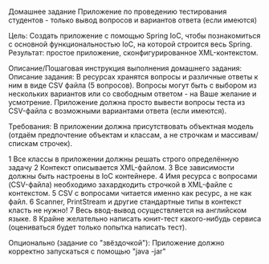 Домашнее задание
Приложение по проведению тестирования студентов - только вывод вопросов и вариантов ответа (если имеются)

Цель:
Создать приложение с помощью Spring IoC, чтобы познакомиться с основной функциональностью IoC,
на которой строится весь Spring.
Результат: простое приложение, сконфигурированное XML-контекстом.

Описание/Пошаговая инструкция выполнения домашнего задания:
Описание задания:
В ресурсах хранятся вопросы и различные ответы к ним в виде CSV файла (5 вопросов).
Вопросы могут быть с выбором из нескольких вариантов или со свободным ответом - на Ваше желание и усмотрение.
Приложение должна просто вывести вопросы теста из CSV-файла с возможными вариантами ответа (если имеются).

Требования:
В приложении должна присутствовать объектная модель
(отдаём предпочтение объектам и классам, а не строчкам и массивам/спискам строчек).

1 Все классы в приложении должны решать строго определённую задачу
2 Контекст описывается XML-файлом.
3 Все зависимости должны быть настроены в IoC контейнере.
4 Имя ресурса с вопросами (CSV-файла) необходимо захардкодить строчкой в XML-файле с контекстом.
5 CSV с вопросами читается именно как ресурс, а не как файл.
6 Scanner, PrintStream и другие стандартные типы в контекст класть не нужно!
7 Весь ввод-вывод осуществляется на английском языке.
8 Крайне желательно написать юнит-тест какого-нибудь сервиса (оцениваться будет только попытка написать тест).

Опционально (задание со "звёздочкой"):
Приложение должно корректно запускаться с помощью "java -jar"